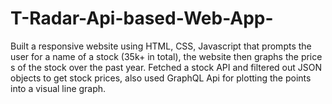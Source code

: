 # T-Radar-Api-based-Web-App-
Built a responsive website using HTML, CSS, Javascript that prompts the user for a name of a stock (35k+ in total), the website then graphs the price s of the stock over the past year. Fetched a stock API and filtered out JSON objects to get stock prices, also used GraphQL Api for plotting the points into a visual line graph.

